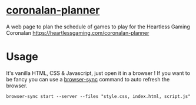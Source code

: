 # [coronalan-planner](https://heartlessgaming.com/coronalan-planner/)
A web page to plan the schedule of games to play for the Heartless Gaming Coronalan
https://heartlessgaming.com/coronalan-planner

# Usage
It's vanilla HTML, CSS & Javascript, just open it in a browser !
If you want to be fancy you can use a [browser-sync](https://www.browsersync.io/) command to auto refresh the browser.
```
browser-sync start --server --files "style.css, index.html, script.js"
```
